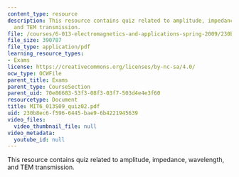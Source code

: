 ```yaml
---
content_type: resource
description: This resource contains quiz related to amplitude, impedance, wavelength,
  and TEM transmission.
file: /courses/6-013-electromagnetics-and-applications-spring-2009/230b8ec6f5966445bae96b4221945639_MIT6_013S09_quiz02.pdf
file_size: 390787
file_type: application/pdf
learning_resource_types:
- Exams
license: https://creativecommons.org/licenses/by-nc-sa/4.0/
ocw_type: OCWFile
parent_title: Exams
parent_type: CourseSection
parent_uid: 70e86683-53f3-08f3-03f7-503d4e4e3f60
resourcetype: Document
title: MIT6_013S09_quiz02.pdf
uid: 230b8ec6-f596-6445-bae9-6b4221945639
video_files:
  video_thumbnail_file: null
video_metadata:
  youtube_id: null
---
```

This resource contains quiz related to amplitude, impedance, wavelength, and TEM transmission.
